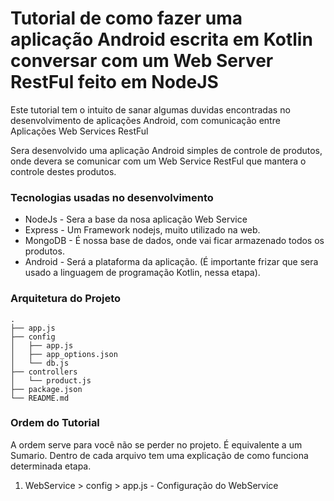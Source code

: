 # Tutorial de como fazer uma aplicação Android escrita em Kotlin conversar com um Web Server RestFul feito em NodeJS

Este tutorial tem o intuito de sanar algumas duvidas encontradas no desenvolvimento de aplicações Android, com comunicação entre Aplicações Web Services RestFul

Sera desenvolvido uma aplicação Android simples de controle de produtos, onde devera se comunicar com um Web Service RestFul que mantera o controle destes produtos.

### Tecnologias usadas no desenvolvimento

* NodeJs - Sera a base da nosa aplicação Web Service
* Express - Um Framework nodejs, muito utilizado na web.
* MongoDB - É nossa base de dados, onde vai ficar armazenado todos os produtos.
* Android - Será a plataforma da aplicação. (É importante frizar que sera usado a linguagem de programação Kotlin, nessa etapa).

### Arquitetura do Projeto

```
.
├── app.js
├── config
│   ├── app.js
│   ├── app_options.json
│   └── db.js
├── controllers
│   └── product.js
├── package.json
└── README.md
```

### Ordem do Tutorial

A ordem serve para você não se perder no projeto. É equivalente a um Sumario.
Dentro de cada arquivo tem uma explicação de como funciona determinada etapa.

1. WebService > config > app.js - Configuração do WebService